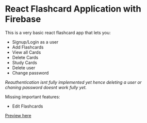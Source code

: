 # React Flashcard Application with Firebase

This is a very basic react flashcard app that lets you:

- Signup/Login as a user
- Add Flashcards
- View all Cards
- Delete Cards
- Study Cards
- Delete user
- Change password

_Reauthentication isnt fully implemented yet hence deleting a user or chaning password doesnt work fully yet._

Missing important features:

- Edit Flashcards

[Preview here](https://harmonious-platypus-6d8124.netlify.app/)
